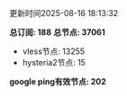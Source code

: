 更新时间2025-08-16 18:13:32

**总订阅: 188**
**总节点: 37061**
- vless节点: 13255
- hysteria2节点: 15

**google ping有效节点: 202**
